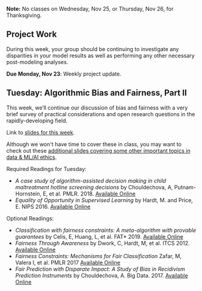 **Note:** No classes on Wednesday, Nov 25, or Thursday, Nov 26, for Thanksgiving.

## Project Work
During this week, your group should be continuing to investigate any
disparities in your model results as well as performing any other
necessary post-modeling analyses. 

**Due Monday, Nov 23**: Weekly project update.

## Tuesday: Algorithmic Bias and Fairness, Part II
This week, we’ll continue our discussion of bias and fairness with a
very brief survey of practical considerations and open research
questions in the rapidly-developing field.

Link to [slides for this week](FALL%2020%20-%20ethics%20bias%20fairness%20-%20part%202.pptx).

Although we won't have time to cover these in class, you may want to check out these [additional slides covering some other important topics in data & ML/AI ethics](FALL%2020%20-%20other%20ML%20ethics%20issues.pptx).

Required Readings for Tuesday:
- *A case study of algorithm-assisted decision making in child maltreatment hotline screening decisions* by Chouldechova, A, Putnam-Hornstein, E, et al. PMLR. 2018. [Available Online](http://proceedings.mlr.press/v81/chouldechova18a/chouldechova18a.pdf)
- *Equality of Opportunity in Supervised Learning* by Hardt, M. and Price, E. NIPS 2016. [Available Online](https://papers.nips.cc/paper/2016/file/9d2682367c3935defcb1f9e247a97c0d-Paper.pdf)

Optional Readings:
- *Classification with fairness constraints: A meta-algorithm with provable guarantees* by Celis, E, Huang, L, et al. FAT\* 2019. [Available Online](https://dl.acm.org/citation.cfm?doid=3287560.3287586)
- *Fairness Through Awareness* by Dwork, C, Hardt, M, et al. ITCS 2012. [Available Online](https://dl.acm.org/citation.cfm?id=2090255)
- *Fairness Constraints: Mechanisms for Fair Classification* Zafar, M,
  Valera I, et al. PMLR 2017  [Available Online](http://proceedings.mlr.press/v54/zafar17a.html)
- *Fair Prediction with Disparate Impact: A Study of Bias in Recidivism Prediction Instruments* by Chouldechova, A. Big Data. 2017. [Available Online](https://www.liebertpub.com/doi/10.1089/big.2016.0047)
